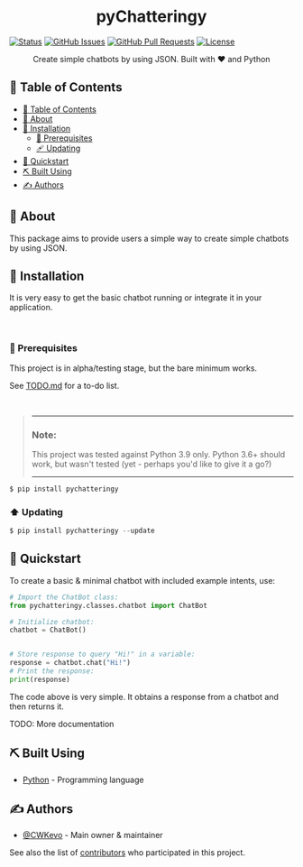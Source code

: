 
<h1 align="center">pyChatteringy</h3>

<p align="center">

  [![Status](https://img.shields.io/badge/status-active-success.svg)]() 
  [![GitHub Issues](https://img.shields.io/github/issues/CWKevo/pychatteringy.svg)](https://github.com/CWKevo/pychatteringy/issues)
  [![GitHub Pull Requests](https://img.shields.io/github/issues-pr/CWKevo/pychatteringy.svg)](https://github.com/CWKevo/pychatteringy/pulls)
  [![License](https://img.shields.io/badge/license-GPL%203.0-blue.svg)](https://github.com/CWKevo/pychatteringy/LICENSE)

</p>

<p align="center"> Create simple chatbots by using JSON. Built with ♥ and Python
    <br/> 
</p>

## 📝 Table of Contents
- [📝 Table of Contents](#-table-of-contents)
- [🧐 About <a id="about"></a>](#-about-)
- [🏁 Installation <a id="installation"></a>](#-installation-)
  - [🚦 Prerequisites](#-prerequisites)
  - [🩹 Updating](#-updating)
- [🚀 Quickstart <a id="quickstart"></a>](#-quickstart-)
- [⛏️ Built Using <a id="built_using"></a>](#️-built-using-)
- [✍️ Authors <a id="authors"></a>](#️-authors-)

## 🧐 About <a id="about"></a>
This package aims to provide users a simple way to create simple chatbots by using JSON.

## 🏁 Installation <a id="installation"></a>
It is very easy to get the basic chatbot running or integrate it in your application.

<br/>

### 🚦 Prerequisites
This project is in alpha/testing stage, but the bare minimum works.

See [TODO.md](https://github.com/CWKevo/pyChatteringy/tree/main/TODO.md) for a to-do list.

<br/>

> ---
> ### Note:
> This project was tested against Python 3.9 only.
> Python 3.6+ should work, but wasn't tested (yet - perhaps you'd like to give it a go?)
> 
> ---

```s
$ pip install pychatteringy
```

### ⬆️ Updating

```s
$ pip install pychatteringy --update
```

## 🚀 Quickstart <a id="quickstart"></a>

To create a basic & minimal chatbot with included example intents, use:

```python
# Import the ChatBot class:
from pychatteringy.classes.chatbot import ChatBot

# Initialize chatbot:
chatbot = ChatBot()


# Store response to query "Hi!" in a variable:
response = chatbot.chat("Hi!")
# Print the response:
print(response)
```

The code above is very simple. It obtains a response from a chatbot and then returns it.

TODO: More documentation

## ⛏️ Built Using <a id="built_using"></a>
- [Python](https://www.python.org/) - Programming language

## ✍️ Authors <a id="authors"></a>
- [@CWKevo](https://github.com/CWKevo) - Main owner & maintainer

See also the list of [contributors](https://github.com/CWKevo/pyChatteringy/contributors) who participated in this project.
